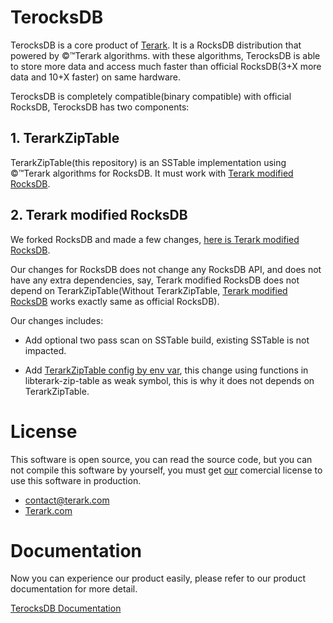 # TerocksDB 

TerocksDB is a core product of [Terark](http://terark.com). It is a RocksDB distribution that powered by &copy;&trade;Terark algorithms. with these algorithms, TerocksDB is able to store more data and access much faster than official RocksDB(3+X more data and 10+X faster) on same hardware.

TerocksDB is completely compatible(binary compatible) with official RocksDB, TerocksDB has two components:

## 1. TerarkZipTable

TerarkZipTable(this repository) is an SSTable implementation using  &copy;&trade;Terark algorithms for RocksDB. It must work with [Terark modified RocksDB](http://github/rockeet/rocksdb).

## 2. Terark modified RocksDB

We forked RocksDB and made a few changes, [here is Terark modified RocksDB](http://github/rockeet/rocksdb).

Our changes for RocksDB does not change any RocksDB API, and does not have any extra dependencies, say, Terark modified RocksDB does not depend on TerarkZipTable(Without TerarkZipTable, [Terark modified RocksDB](http://github/rockeet/rocksdb) works exactly same as official RocksDB).

Our changes includes:

-  Add optional two pass scan on SSTable build, existing SSTable is not impacted.

-  Add [TerarkZipTable config by env var](), this change using functions in libterark-zip-table as weak symbol, this is why it does not depends on TerarkZipTable.

# License
This software is open source, you can read the source code,
but you can not compile this software by yourself,
you must get [our](http://terark.com) comercial license to use this software in production.

- contact@terark.com
- [Terark.com](www.terark.com)

# Documentation
Now you can experience our product easily, please refer to our product documentation for more detail.

[TerocksDB Documentation](https://github.com/Terark/terark-zip-rocksdb/wiki)

